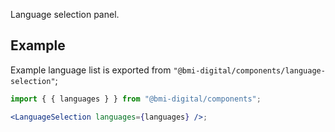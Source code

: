 Language selection panel.

## Example

Example language list is exported from `"@bmi-digital/components/language-selection"`;

```jsx
import { { languages } } from "@bmi-digital/components";

<LanguageSelection languages={languages} />;
```
